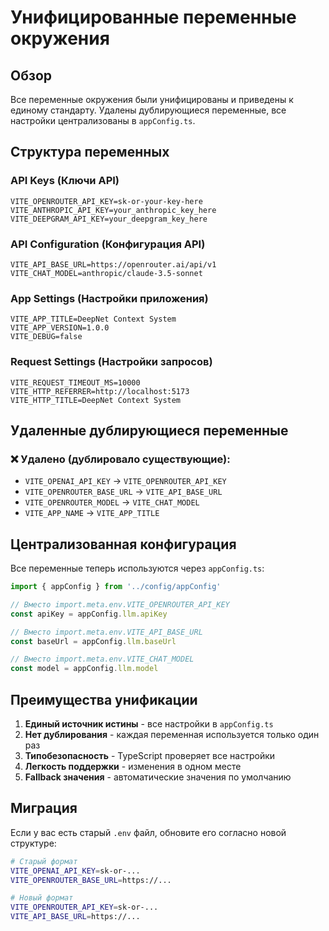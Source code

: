 # Унифицированные переменные окружения

## Обзор

Все переменные окружения были унифицированы и приведены к единому стандарту. Удалены дублирующиеся переменные, все настройки централизованы в `appConfig.ts`.

## Структура переменных

### API Keys (Ключи API)
```env
VITE_OPENROUTER_API_KEY=sk-or-your-key-here
VITE_ANTHROPIC_API_KEY=your_anthropic_key_here  
VITE_DEEPGRAM_API_KEY=your_deepgram_key_here
```

### API Configuration (Конфигурация API)
```env
VITE_API_BASE_URL=https://openrouter.ai/api/v1
VITE_CHAT_MODEL=anthropic/claude-3.5-sonnet
```

### App Settings (Настройки приложения)
```env
VITE_APP_TITLE=DeepNet Context System
VITE_APP_VERSION=1.0.0
VITE_DEBUG=false
```

### Request Settings (Настройки запросов)
```env
VITE_REQUEST_TIMEOUT_MS=10000
VITE_HTTP_REFERRER=http://localhost:5173
VITE_HTTP_TITLE=DeepNet Context System
```

## Удаленные дублирующиеся переменные

### ❌ Удалено (дублировало существующие):
- `VITE_OPENAI_API_KEY` → `VITE_OPENROUTER_API_KEY`
- `VITE_OPENROUTER_BASE_URL` → `VITE_API_BASE_URL`
- `VITE_OPENROUTER_MODEL` → `VITE_CHAT_MODEL`
- `VITE_APP_NAME` → `VITE_APP_TITLE`

## Централизованная конфигурация

Все переменные теперь используются через `appConfig.ts`:

```typescript
import { appConfig } from '../config/appConfig'

// Вместо import.meta.env.VITE_OPENROUTER_API_KEY
const apiKey = appConfig.llm.apiKey

// Вместо import.meta.env.VITE_API_BASE_URL  
const baseUrl = appConfig.llm.baseUrl

// Вместо import.meta.env.VITE_CHAT_MODEL
const model = appConfig.llm.model
```

## Преимущества унификации

1. **Единый источник истины** - все настройки в `appConfig.ts`
2. **Нет дублирования** - каждая переменная используется только один раз
3. **Типобезопасность** - TypeScript проверяет все настройки
4. **Легкость поддержки** - изменения в одном месте
5. **Fallback значения** - автоматические значения по умолчанию

## Миграция

Если у вас есть старый `.env` файл, обновите его согласно новой структуре:

```bash
# Старый формат
VITE_OPENAI_API_KEY=sk-or-...
VITE_OPENROUTER_BASE_URL=https://...

# Новый формат  
VITE_OPENROUTER_API_KEY=sk-or-...
VITE_API_BASE_URL=https://...
```
